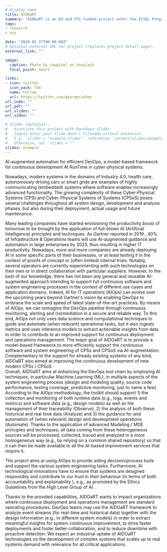 ```yaml
---
# Display name
title: AIDOaRT
summary: "AIDOaRT is an EU and FFG funded project unter the ECSEL Program. The challenge is to create an AI-augmented automation for efficient DevOps, a model-based framework for continuous development At RunTime in cyber-physical systems."
tags:
- research
- oss

date: "2020-05-27T00:00:00Z"
# Optional external URL for project (replaces project detail page).
external_link: ""

image:
  caption: Photo by rawpixel on Unsplash
  focal_point: Smart

links:
- icon: twitter
  icon_pack: fab
  name: Follow
  url: https://twitter.com/georgecushen
url_code: ""
url_pdf: ""
url_slides: ""
url_video: ""

# Slides (optional).
#   Associate this project with Markdown slides.
#   Simply enter your slide deck's filename without extension.
#   E.g. `slides = "example-slides"` references `content/slides/example-slides.md`.
#   Otherwise, set `slides = ""`.
slides: example
---
```


AI-augmented automation for efficient DevOps, a model-based framework for continuous development At RunTime in cyber-physical systems.

Nowadays, modern systems in the domains of Industry 4.0, health care, autonomously driving cars or smart grids are examples of highly communicating (embedded) systems where software enables increasingly advanced functionality. The growing complexity of these Cyber-Physical Systems (CPS) and Cyber-Physical Systems of Systems (CPSoS) poses several challenges throughout all system design, development and analysis phases, but also during their deployment, actual usage and future maintenance.

Many leading companies have started envisioning the productivity boost of tomorrow to be brought by the application of full-blown AI (Artificial Intelligence) principles and techniques. As Gartner reported in 2019 , 40% of Infrastructure & Operations teams will use AI-augmented guidance and automation in large enterprises by 2023, thus resulting in higher IT productivity. Nowadays, more and more companies are already deploying AI in some specific parts of their businesses, or at least testing it in the context of proofs of concept or (often limited) internal trials. Notably, several operators are currently experimenting with such technologies on their own or in direct collaboration with particular suppliers. However, to the best of our knowledge, there has not been any general and reusable AI-augmented approach intending to support full continuous software and system engineering processes in  the context of different use cases and application domains.
Indeed, AI for IT operations (AIOps)  can evolve over the upcoming years beyond Gartner's vision by enabling DevOps to embrace the scale and speed of latest state-of-the-art practices. By means of AIOps, we can reimagine the DevOps pipeline through continuous monitoring, alerting and (re)mediation in a secure and reliable way. To this end, AIOps not only uses data science and computational techniques to guide and automate (when relevant) operational tasks, but it also ingests metrics and uses inference models to extract actionable insights from data in order to contribute to an improved support for continuous deployment and operations management.
The major goal of AIDOaRT is to provide a model-based framework to more efficiently support the continuous software and system engineering of CPSs and CPSoS via AI-augmentation. Complementary to the support for already existing systems of any kind, AIDOaRT also aimed at improving the continuous development of new modern CPSs / CPSoS.  
Overall, AIDOaRT aims at enhancing the DevOps tool chain by employing AI techniques, in particular Machine Learning (ML), in multiple aspects of the system engineering process (design and modeling quality, source code performance, testing coverage, predictive monitoring, just to name a few). According to the AIOps methodology, the toolkit should support 1) the collection and monitoring of both runtime data (e.g., logs, events and metrics) and software data (e.g., design models) as well as the management of their traceability (Observe), 2) the analysis of both these historical and real time data (Analyze) and 3) the guidance for and automation of (when relevant) design and development operations (Automate). Thanks to the application of advanced Modeling / MDE principles and techniques, all data coming from these heterogeneous sources will be processed, collected, traced and analyzed in a more homogeneous way (e.g., by relying on a common shared repository) so that it can then be made available to all the AI-based improvement services that require it.

The project aims at using AIOps to provide aiding decision/process tools and support the various system engineering tasks. Furthermore, AI technological innovations have to ensure that systems are designed responsibly and contribute to our trust in their behaviour (in terms of both accountability and explainability ), e.g., as promoted by the Ethics Guidelines from the High Level Group of AI . 	 

Thanks to the provided capabilities, AIDOaRT wants to impact organizations where continuous deployment and operations management are standard operating procedures. DevOps teams may use the AIDOaRT framework to analyze event streams (for real-time and historical data) together with the design information (e.g., in different system models) in order to extract meaningful insights for system continuous improvement, to drive faster deployments and foster better collaboration, and to reduce downtime with proactive detection. We expect an industrial uptake of AIDOaRT technologies on the development of complex systems that scales up to real systems demand with relevance for all critical applications. 
